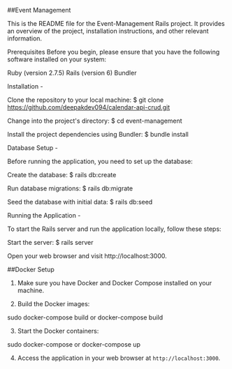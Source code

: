 ##Event Management

This is the README file for the Event-Management Rails project. It provides an overview of the project, installation instructions, and other relevant information.

Prerequisites
Before you begin, please ensure that you have the following software installed on your system:

Ruby (version 2.7.5)
Rails (version 6)
Bundler

Installation -

Clone the repository to your local machine:
$ git clone https://github.com/deepakdev094/calendar-api-crud.git

Change into the project's directory:
$ cd event-management

Install the project dependencies using Bundler:
$ bundle install

Database Setup -

Before running the application, you need to set up the database:

Create the database:
$ rails db:create

Run database migrations:
$ rails db:migrate

Seed the database with initial data:
$ rails db:seed

Running the Application -

To start the Rails server and run the application locally, follow these steps:

Start the server:
$ rails server

Open your web browser and visit http://localhost:3000.


##Docker Setup

1. Make sure you have Docker and Docker Compose installed on your machine.

2. Build the Docker images:

  sudo docker-compose build or docker-compose build

3. Start the Docker containers:

  sudo docker-compose or docker-compose up

4. Access the application in your web browser at `http://localhost:3000`.

